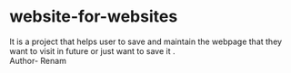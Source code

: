 # website-for-websites
It is a project that helps user to save and maintain the webpage that they want to visit in future or just want to save it . 
</br>
Author- Renam 
